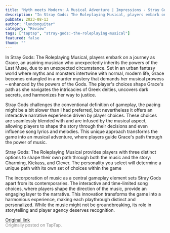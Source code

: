 ```yaml
---
title: "Myth meets Modern: A Musical Adventure | Impressions - Stray Gods: The Roleplaying Musical"
description: "In Stray Gods: The Roleplaying Musical, players embark on a journey as Grace, an aspiring musician who unexpectedly inherits the powers of the Last Muse, due to an unexpected circumstance. Set in an urban fantasy world where myths and monsters intertwine with normal, modern life, Grace becomes entangled in a murder mystery that demands her musical prowess – enhanced by the powers of the Gods. The player's choices shape Grace's path as she navigates the intricacies of Greek deities, uncovers dark secrets, and harmonizes her way to justice."
pubDate: 2023-08-13
author: "lyndonguitar"
category: "Review"
tags: ["taptap", "stray-gods:-the-roleplaying-musical"]
featured: false
thumb: ""
---
```


In Stray Gods: The Roleplaying Musical, players embark on a journey as Grace, an aspiring musician who unexpectedly inherits the powers of the Last Muse, due to an unexpected circumstance. Set in an urban fantasy world where myths and monsters intertwine with normal, modern life, Grace becomes entangled in a murder mystery that demands her musical prowess – enhanced by the powers of the Gods. The player's choices shape Grace's path as she navigates the intricacies of Greek deities, uncovers dark secrets, and harmonizes her way to justice.

Stray Gods challenges the conventional definition of gameplay, the pacing might be a bit slower than I had preferred, but nevertheless it offers an interactive narrative experience driven by player choices. These choices are seamlessly blended with and are infused by the musical aspect, allowing players to shape the story through their decisions and even influence song lyrics and melodies. This unique approach transforms the game into an musical adventure, where players guide Grace's path through the power of music.

Stray Gods: The Roleplaying Musical provides players with three distinct options to shape their own path through both the music and the story: Charming, Kickass, and Clever. The personality you select will determine a unique path with its own set of choices within the game

The incorporation of music as a central gameplay element sets Stray Gods apart from its contemporaries. The interactive and time-limited song choices, where players shape the direction of the music, provide an engaging layer to the narrative. This innovation transforms the game into a harmonious experience, making each playthrough distinct and personalized. While the music might not be groundbreaking, its role in storytelling and player agency deserves recognition.

[Original link](https://www.taptap.io/post/6136509)<br><span style="font-size: 0.95em; color: #888;">Originally posted on TapTap.</span>
